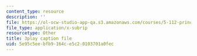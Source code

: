 ```yaml
---
content_type: resource
description: ''
file: https://ol-ocw-studio-app-qa.s3.amazonaws.com/courses/5-112-principles-of-chemical-science-fall-2005/5e95c5eebfb9164ce5c20103701a0fec_ZRxwArdDnac.srt
file_type: application/x-subrip
resourcetype: Other
title: 3play caption file
uid: 5e95c5ee-bfb9-164c-e5c2-0103701a0fec
---
```

